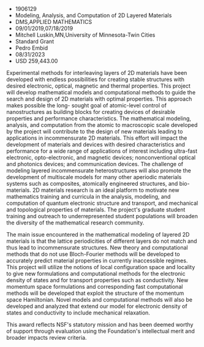 
* 1906129
* Modeling, Analysis, and Computation of 2D Layered Materials
* DMS,APPLIED MATHEMATICS
* 09/01/2019,07/18/2019
* Mitchell Luskin,MN,University of Minnesota-Twin Cities
* Standard Grant
* Pedro Embid
* 08/31/2023
* USD 259,443.00

Experimental methods for interleaving layers of 2D materials have been developed
with endless possibilities for creating stable structures with desired
electronic, optical, magnetic and thermal properties. This project will develop
mathematical models and computational methods to guide the search and design of
2D materials with optimal properties. This approach makes possible the long-
sought goal of atomic-level control of nanostructures as building blocks for
creating devices of desirable properties and performance characteristics. The
mathematical modeling, analysis, and computation from the atomic to macroscopic
scale developed by the project will contribute to the design of new materials
leading to applications in incommensurate 2D materials. This effort will impact
the development of materials and devices with desired characteristics and
performance for a wide range of applications of interest including ultra-fast
electronic, opto-electronic, and magnetic devices; nonconventional optical and
photonics devices; and communication devices. The challenge of modeling layered
incommensurate heterostructures will also promote the development of multiscale
models for many other aperiodic materials systems such as composites, atomically
engineered structures, and bio-materials. 2D materials research is an ideal
platform to motivate new mathematics training and curricula in the analysis,
modeling, and computation of quantum electronic structure and transport, and
mechanical and topological properties of materials. The project's graduate
student training and outreach to underrepresented student populations will
broaden the diversity of the mathematical research community.

The main issue encountered in the mathematical modeling of layered 2D materials
is that the lattice periodicities of different layers do not match and thus lead
to incommensurate structures. New theory and computational methods that do not
use Bloch-Fourier methods will be developed to accurately predict material
properties in currently inaccessible regimes. This project will utilize the
notions of local configuration space and locality to give new formulations and
computational methods for the electronic density of states and for transport
properties such as conductivity. New momentum space formulations and
corresponding fast computational methods will be developed that exploit the
structure of the momentum space Hamiltonian. Novel models and computational
methods will also be developed and analyzed that extend our model for electronic
density of states and conductivity to include mechanical relaxation.

This award reflects NSF's statutory mission and has been deemed worthy of
support through evaluation using the Foundation's intellectual merit and broader
impacts review criteria.
